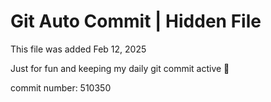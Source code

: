 # Git Auto Commit | Hidden File

This file was added Feb 12, 2025

Just for fun and keeping my daily git commit active 🤪

commit number: 510350
